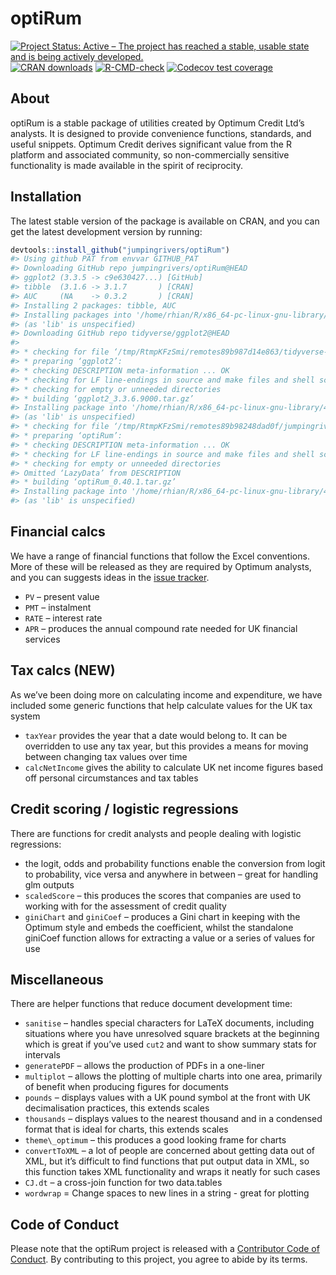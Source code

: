 
<!-- README.md is generated from README.Rmd. Please edit that file -->

# optiRum

<!-- badges: start -->

[![Project Status: Active – The project has reached a stable, usable
state and is being actively
developed.](http://www.repostatus.org/badges/latest/active.svg)](http://www.repostatus.org/#active)
[![CRAN
downloads](https://cranlogs.r-pkg.org/badges/optiRum)](https://cran.rstudio.com/package=optiRum)
[![R-CMD-check](https://github.com/jumpingrivers/optiRum/workflows/R-CMD-check/badge.svg)](https://github.com/jumpingrivers/optiRum/actions)
[![Codecov test
coverage](https://codecov.io/gh/jumpingrivers/optiRum/branch/main/graph/badge.svg)](https://app.codecov.io/gh/jumpingrivers/optiRum?branch=main)
<!-- badges: end -->

## About

optiRum is a stable package of utilities created by Optimum Credit Ltd’s
analysts. It is designed to provide convenience functions, standards,
and useful snippets. Optimum Credit derives significant value from the R
platform and associated community, so non-commercially sensitive
functionality is made available in the spirit of reciprocity.

## Installation

The latest stable version of the package is available on CRAN, and you
can get the latest development version by running:

``` r
devtools::install_github("jumpingrivers/optiRum")
#> Using github PAT from envvar GITHUB_PAT
#> Downloading GitHub repo jumpingrivers/optiRum@HEAD
#> ggplot2 (3.3.5 -> c9e630427...) [GitHub]
#> tibble  (3.1.6 -> 3.1.7       ) [CRAN]
#> AUC     (NA    -> 0.3.2       ) [CRAN]
#> Installing 2 packages: tibble, AUC
#> Installing packages into '/home/rhian/R/x86_64-pc-linux-gnu-library/4.1'
#> (as 'lib' is unspecified)
#> Downloading GitHub repo tidyverse/ggplot2@HEAD
#> 
#> * checking for file ‘/tmp/RtmpKFzSmi/remotes89b987d14e863/tidyverse-ggplot2-c9e6304/DESCRIPTION’ ... OK
#> * preparing ‘ggplot2’:
#> * checking DESCRIPTION meta-information ... OK
#> * checking for LF line-endings in source and make files and shell scripts
#> * checking for empty or unneeded directories
#> * building ‘ggplot2_3.3.6.9000.tar.gz’
#> Installing package into '/home/rhian/R/x86_64-pc-linux-gnu-library/4.1'
#> (as 'lib' is unspecified)
#> * checking for file ‘/tmp/RtmpKFzSmi/remotes89b98248dad0f/jumpingrivers-optiRum-3e7e2e2/DESCRIPTION’ ... OK
#> * preparing ‘optiRum’:
#> * checking DESCRIPTION meta-information ... OK
#> * checking for LF line-endings in source and make files and shell scripts
#> * checking for empty or unneeded directories
#> Omitted ‘LazyData’ from DESCRIPTION
#> * building ‘optiRum_0.40.1.tar.gz’
#> Installing package into '/home/rhian/R/x86_64-pc-linux-gnu-library/4.1'
#> (as 'lib' is unspecified)
```

## Financial calcs

We have a range of financial functions that follow the Excel
conventions. More of these will be released as they are required by
Optimum analysts, and you can suggests ideas in the [issue
tracker](https://github.com/jumpingrivers/optiRum/issues).

-   `PV` – present value
-   `PMT` – instalment
-   `RATE` – interest rate
-   `APR` – produces the annual compound rate needed for UK financial
    services

## Tax calcs (NEW)

As we’ve been doing more on calculating income and expenditure, we have
included some generic functions that help calculate values for the UK
tax system

-   `taxYear` provides the year that a date would belong to. It can be
    overridden to use any tax year, but this provides a means for moving
    between changing tax values over time
-   `calcNetIncome` gives the ability to calculate UK net income figures
    based off personal circumstances and tax tables

## Credit scoring / logistic regressions

There are functions for credit analysts and people dealing with logistic
regressions:

-   the logit, odds and probability functions enable the conversion from
    logit to probability, vice versa and anywhere in between – great for
    handling glm outputs
-   `scaledScore` – this produces the scores that companies are used to
    working with for the assessment of credit quality
-   `giniChart` and `giniCoef` – produces a Gini chart in keeping with
    the Optimum style and embeds the coefficient, whilst the standalone
    giniCoef function allows for extracting a value or a series of
    values for use

## Miscellaneous

There are helper functions that reduce document development time:

-   `sanitise` – handles special characters for LaTeX documents,
    including situations where you have unresolved square brackets at
    the beginning which is great if you’ve used `cut2` and want to show
    summary stats for intervals
-   `generatePDF` – allows the production of PDFs in a one-liner
-   `multiplot` – allows the plotting of multiple charts into one area,
    primarily of benefit when producing figures for documents
-   `pounds` – displays values with a UK pound symbol at the front with
    UK decimalisation practices, this extends scales
-   `thousands` – displays values to the nearest thousand and in a
    condensed format that is ideal for charts, this extends scales
-   `theme\_optimum` – this produces a good looking frame for charts
-   `convertToXML` – a lot of people are concerned about getting data
    out of XML, but it’s difficult to find functions that put output
    data in XML, so this function takes XML functionality and wraps it
    neatly for such cases
-   `CJ.dt` – a cross-join function for two data.tables
-   `wordwrap` = Change spaces to new lines in a string - great for
    plotting

## Code of Conduct

Please note that the optiRum project is released with a [Contributor
Code of
Conduct](https://contributor-covenant.org/version/2/0/CODE_OF_CONDUCT.html).
By contributing to this project, you agree to abide by its terms.
